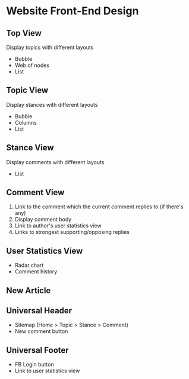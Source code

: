 # Website Front-End Design #

## Top View ##
Display topics with different layouts
* Bubble
* Web of nodes
* List

## Topic View ##
Display stances with different layouts
* Bubble
* Columns
* List

## Stance View ##
Display comments with different layouts
* List

## Comment View ##
1. Link to the comment which the current comment replies to (if there's any)
2. Display comment body
3. Link to author's user statistics view
4. Links to strongest supporting/opposing replies

## User Statistics View ##
* Radar chart
* Comment history

## New Article ##

## Universal Header ##
* Sitemap (Home > Topic > Stance > Comment)
* New comment button

## Universal Footer ##
* FB Login button
* Link to user statistics view
